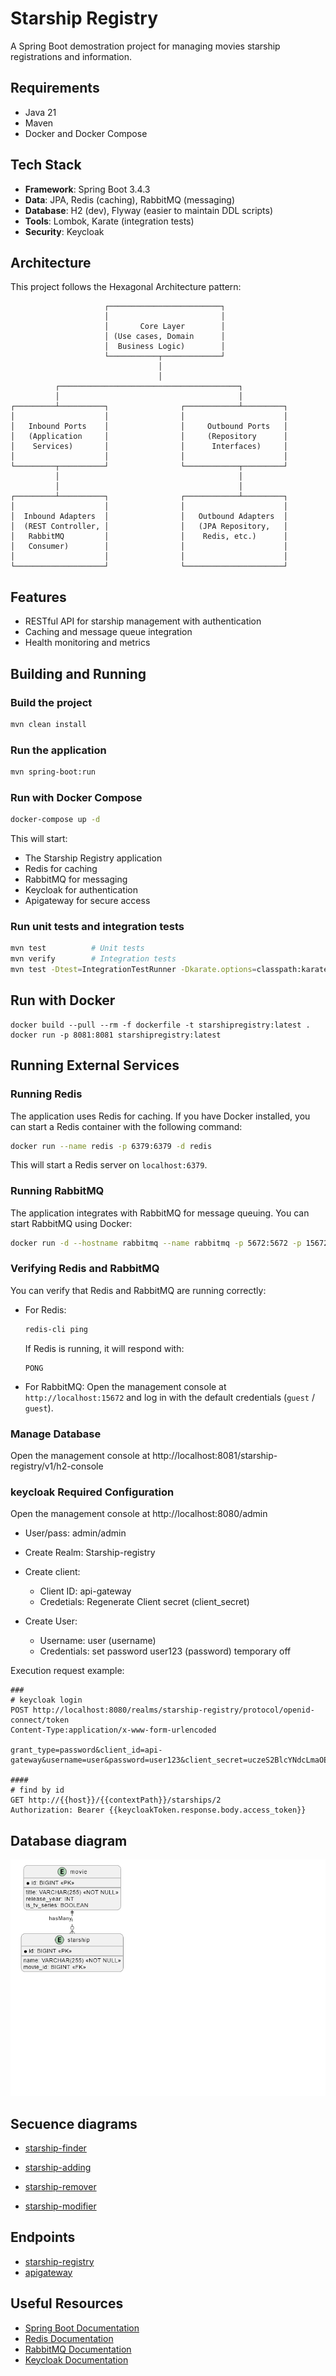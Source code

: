 # Starship Registry

A Spring Boot demostration project for managing movies starship registrations and information.

## Requirements

- Java 21
- Maven
- Docker and Docker Compose

## Tech Stack

- **Framework**: Spring Boot 3.4.3
- **Data**: JPA, Redis (caching), RabbitMQ (messaging)
- **Database**: H2 (dev), Flyway (easier to maintain DDL scripts)
- **Tools**: Lombok, Karate (integration tests)
- **Security**: Keycloak

## Architecture

This project follows the Hexagonal Architecture pattern:

```
                     ┌─────────────────────────┐
                     │                         │
                     │       Core Layer        │
                     │ (Use cases, Domain      │
                     │  Business Logic)        │
                     └───────────┬─────────────┘
                                 │
                                 │
          ┌────────────────────────────────────────┐
          │                                        │
┌─────────┴──────────┐                ┌────────────┴─────────┐
│                    │                │                      │
│   Inbound Ports    │                │     Outbound Ports   │
│   (Application     │                │     (Repository      │
│    Services)       │                │      Interfaces)     │
│                    │                │                      │
└─────────┬──────────┘                └────────────┬─────────┘
          │                                        │
          │                                        │
┌─────────┴──────────┐                ┌────────────┴─────────┐
│                    │                │                      │
│  Inbound Adapters  │                │   Outbound Adapters  │
│  (REST Controller, │                │   (JPA Repository,   │
│   RabbitMQ         │                │    Redis, etc.)      │
│   Consumer)        │                │                      │
│                    │                │                      │
└────────────────────┘                └──────────────────────┘
```

## Features

- RESTful API for starship management with authentication
- Caching and message queue integration
- Health monitoring and metrics

## Building and Running

### Build the project

```bash
mvn clean install
```

### Run the application

```bash
mvn spring-boot:run
```

### Run with Docker Compose

```bash
docker-compose up -d
```

This will start:
- The Starship Registry application
- Redis for caching
- RabbitMQ for messaging
- Keycloak for authentication
- Apigateway for secure access

### Run unit tests and integration tests

```bash
mvn test          # Unit tests
mvn verify        # Integration tests
mvn test -Dtest=IntegrationTestRunner -Dkarate.options=classpath:karate/starship-adding-karate.feature:7 # Example Specific case Integration, tests file: starship-adding-karate.feature, case line: 7
```

## Run with Docker
```
docker build --pull --rm -f dockerfile -t starshipregistry:latest .
docker run -p 8081:8081 starshipregistry:latest
```

## Running External Services

### Running Redis

The application uses Redis for caching. If you have Docker installed, you can start a Redis container with the following command:

```bash
docker run --name redis -p 6379:6379 -d redis
```

This will start a Redis server on `localhost:6379`.

### Running RabbitMQ

The application integrates with RabbitMQ for message queuing. You can start RabbitMQ using Docker:

```bash
docker run -d --hostname rabbitmq --name rabbitmq -p 5672:5672 -p 15672:15672 rabbitmq:management
```

### Verifying Redis and RabbitMQ

You can verify that Redis and RabbitMQ are running correctly:

- For Redis:
  ```bash
  redis-cli ping
  ```
  If Redis is running, it will respond with:
  ```
  PONG
  ```

- For RabbitMQ:
  Open the management console at `http://localhost:15672` and log in with the default credentials (`guest` / `guest`).

### Manage Database

Open the management console at http://localhost:8081/starship-registry/v1/h2-console

### keycloak Required Configuration

Open the management console at http://localhost:8080/admin
- User/pass: admin/admin

- Create Realm: Starship-registry
- Create client: 
  - Client ID: api-gateway
  - Credetials: Regenerate Client secret (client_secret)
- Create User:
    - Username: user (username)
    - Credentials: set password user123 (password) temporary off

Execution request example:
```
###
# keycloak login
POST http://localhost:8080/realms/starship-registry/protocol/openid-connect/token
Content-Type:application/x-www-form-urlencoded

grant_type=password&client_id=api-gateway&username=user&password=user123&client_secret=uczeS2BlcYNdcLmaOEv8vcQaqxwc10du

####
# find by id
GET http://{{host}}/{{contextPath}}/starships/2
Authorization: Bearer {{keycloakToken.response.body.access_token}}
```

## Database diagram
![DER](doc/der.png)

## Secuence diagrams 
- [starship-finder](doc/bdd-specs/starship-finder.png)

- [starship-adding](doc/bdd-specs/starship-adding.png)

- [starship-remover](doc/bdd-specs/starship-remover.png)

- [starship-modifier](doc/bdd-specs/starship-modifier.png)

## Endpoints
- [starship-registry](doc/endpoints/starship-registry.http)
- [apigateway](apigateway/endpoints/apigateway.http)

## Useful Resources

- [Spring Boot Documentation](https://docs.spring.io/spring-boot/docs/current/reference/html/)
- [Redis Documentation](https://redis.io/documentation)
- [RabbitMQ Documentation](https://www.rabbitmq.com/documentation.html)
- [Keycloak Documentation](https://www.keycloak.org/documentation)
